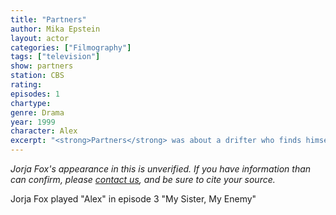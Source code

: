 ```yaml
---
title: "Partners"
author: Mika Epstein
layout: actor
categories: ["Filmography"]
tags: ["television"]
show: partners
station: CBS
rating: 
episodes: 1
chartype: 
genre: Drama
year: 1999
character: Alex
excerpt: "<strong>Partners</strong> was about a drifter who finds himself caught in the middle of an international crime caper after stealing a briefcase."
---
```


_Jorja Fox's appearance in this is unverified. If you have information than can confirm, please [contact us](http://jorjafox.net/contact/), and be sure to cite your source._

Jorja Fox played "Alex" in episode 3 "My Sister, My Enemy"